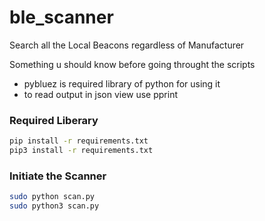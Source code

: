 # ble_scanner
Search all the Local Beacons regardless of Manufacturer

Something u should know before going throught the scripts 
* pybluez is required library of python for using it
* to read output in json view use pprint

### Required Liberary
```sh
pip install -r requirements.txt
pip3 install -r requirements.txt
```

### Initiate the Scanner
```sh
sudo python scan.py
sudo python3 scan.py
```